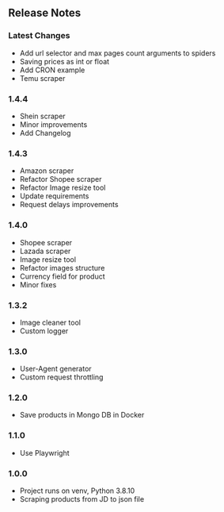 ## Release Notes

### Latest Changes
* Add url selector and max pages count arguments to spiders
* Saving prices as int or float
* Add CRON example
* Temu scraper

### 1.4.4
* Shein scraper
* Minor improvements
* Add Changelog

### 1.4.3
* Amazon scraper
* Refactor Shopee scraper
* Refactor Image resize tool
* Update requirements
* Request delays improvements

### 1.4.0
* Shopee scraper
* Lazada scraper
* Image resize tool
* Refactor images structure
* Currency field for product
* Minor fixes

### 1.3.2
* Image cleaner tool
* Custom logger

### 1.3.0
* User-Agent generator
* Custom request throttling

### 1.2.0
* Save products in Mongo DB in Docker

### 1.1.0
* Use Playwright

### 1.0.0
* Project runs on venv, Python 3.8.10
* Scraping products from JD to json file
